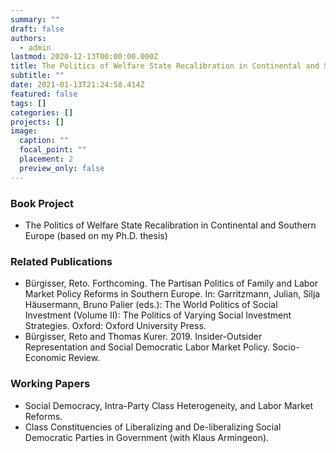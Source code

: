```yaml
---
summary: ""
draft: false
authors:
  - admin
lastmod: 2020-12-13T00:00:00.000Z
title: The Politics of Welfare State Recalibration in Continental and Southern Europe
subtitle: ""
date: 2021-01-13T21:24:58.414Z
featured: false
tags: []
categories: []
projects: []
image:
  caption: ""
  focal_point: ""
  placement: 2
  preview_only: false
---
```



### Book Project

* The Politics of Welfare State Recalibration in Continental and Southern Europe  (based on my Ph.D. thesis)

### Related Publications

* Bürgisser, Reto. Forthcoming. The Partisan Politics of Family and Labor Market Policy Reforms in Southern Europe. In: Garritzmann, Julian, Silja Häusermann, Bruno Palier (eds.): The World Politics of Social Investment (Volume II): The Politics of Varying Social Investment Strategies. Oxford: Oxford University Press.
* Bürgisser, Reto and Thomas Kurer. 2019. Insider-Outsider Representation and Social Democratic Labor Market Policy. Socio-Economic Review.

### Working Papers 

* Social Democracy, Intra-Party Class Heterogeneity, and Labor Market Reforms.
* Class Constituencies of Liberalizing and De-liberalizing Social Democratic Parties in
Government (with Klaus Armingeon).

